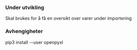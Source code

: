 <h3>Under utvikling</h3>

<p>Skal brukes for å få en oversikt over varer under importering</p>


<h3>Avhengigheter</h3>
<p>pip3 install --user openpyxl</p>
